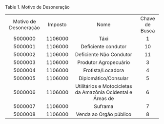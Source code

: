 <div id="d132544e1" class="table">

<div class="table-title">

Table 1. Motivo de
Desoneração

</div>

<div class="table-contents">

|                       |         |                                                             |                |
| :-------------------: | :-----: | :---------------------------------------------------------: | :------------: |
| Motivo de Desoneração | Imposto |                            Nome                             | Chave de Busca |
|        5000000        | 1106000 |                            Táxi                             |       1        |
|        5000001        | 1106000 |                     Deficiente condutor                     |       10       |
|        5000002        | 1106000 |                   Deficiente Não Condutor                   |       11       |
|        5000003        | 1106000 |                    Produtor Agropecuário                    |       3        |
|        5000004        | 1106000 |                      Frotista/Locadora                      |       4        |
|        5000005        | 1106000 |                    Diplomático/Consular                     |       5        |
|        5000006        | 1106000 | Utilitários e Motocicletas da Amazônia Ocidental e Áreas de |       6        |
|        5000007        | 1106000 |                           Suframa                           |       7        |
|        5000008        | 1106000 |                   Venda ao Orgão público                    |       8        |

</div>

</div>
